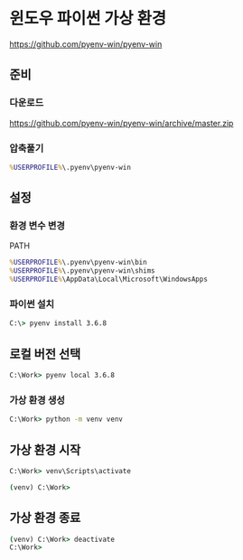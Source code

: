# 윈도우 파이썬 가상 환경 

<https://github.com/pyenv-win/pyenv-win>

## 준비

### 다운로드

<https://github.com/pyenv-win/pyenv-win/archive/master.zip>

### 압축풀기

```bat
%USERPROFILE%\.pyenv\pyenv-win
```

## 설정

### 환경 변수 변경

PATH

```bat
%USERPROFILE%\.pyenv\pyenv-win\bin
%USERPROFILE%\.pyenv\pyenv-win\shims
%USERPROFILE%\AppData\Local\Microsoft\WindowsApps
```

### 파이썬 설치

```bat
C:\> pyenv install 3.6.8
```

## 로컬 버전 선택

```bat
C:\Work> pyenv local 3.6.8
```

### 가상 환경 생성

```bat
C:\Work> python -m venv venv
```

## 가상 환경 시작

```bat
C:\Work> venv\Scripts\activate

(venv) C:\Work>
```

## 가상 환경 종료

```bat
(venv) C:\Work> deactivate
C:\Work>
```
